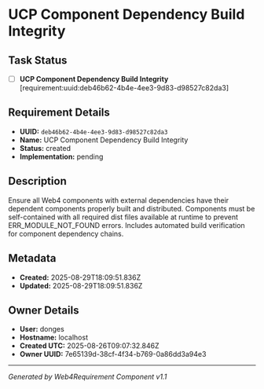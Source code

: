 # UCP Component Dependency Build Integrity

## Task Status
- [ ] **UCP Component Dependency Build Integrity** [requirement:uuid:deb46b62-4b4e-4ee3-9d83-d98527c82da3]

## Requirement Details

- **UUID:** `deb46b62-4b4e-4ee3-9d83-d98527c82da3`
- **Name:** UCP Component Dependency Build Integrity
- **Status:** created
- **Implementation:** pending

## Description

Ensure all Web4 components with external dependencies have their dependent components properly built and distributed. Components must be self-contained with all required dist files available at runtime to prevent ERR_MODULE_NOT_FOUND errors. Includes automated build verification for component dependency chains.

## Metadata

- **Created:** 2025-08-29T18:09:51.836Z
- **Updated:** 2025-08-29T18:09:51.836Z

## Owner Details

- **User:** donges
- **Hostname:** localhost
- **Created UTC:** 2025-08-26T09:07:32.846Z
- **Owner UUID:** 7e65139d-38cf-4f34-b769-0a86dd3a94e3

---

*Generated by Web4Requirement Component v1.1*